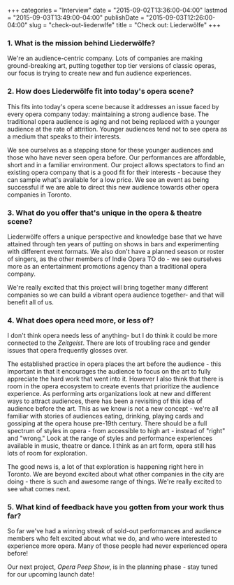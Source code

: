 +++
categories = "Interview"
date = "2015-09-02T13:36:00-04:00"
lastmod = "2015-09-03T13:49:00-04:00"
publishDate = "2015-09-03T12:26:00-04:00"
slug = "check-out-liederwlfe"
title = "Check out: Liederwölfe"
+++

### 1. What is the mission behind Liederwölfe?

We're an audience-centric company. Lots of companies are making ground-breaking art, putting together top tier versions of classic operas, our focus is trying to create new and fun audience experiences. 

### 2. How does Liederwölfe fit into today's opera scene?

This fits into today's opera scene because it addresses an issue faced by every opera company today: maintaining a strong audience base. The traditional opera audience is aging and not being replaced with a younger audience at the rate of attrition. Younger audiences tend not to see opera as a medium that speaks to their interests.

We see ourselves as a stepping stone for these younger audiences and those who have never seen opera before. Our performances are affordable, short and in a familiar environment. Our project allows spectators to find an existing opera company that is  a good fit for their interests - because they can sample what's available for a low price. We see an event as being successful if we are able to direct this new audience towards other opera companies in Toronto.

### 3. What do you offer that's unique in the opera & theatre scene?

Liederwölfe offers a unique perspective and knowledge base that we have attained through ten years of putting on shows in bars and experimenting with different event formats. We also don't have a planned season or roster of singers, as the other members of Indie Opera TO do - we see ourselves more as an entertainment promotions agency than a traditional opera company.

We're really excited that this project will bring together many different companies so we can build a vibrant opera audience together- and that will benefit all of us. 

### 4. What does opera need more, or less of?

I don't think opera needs less of anything- but I do think it could be more connected to the *Zeitgeist*. There are lots of troubling race and gender issues that opera frequently glosses over.

The established practice in opera places the art before the audience - this important in that it encourages the audience to focus on the art to fully appreciate the hard work that went into it. However I also think that there is room in the opera ecosystem to create events that prioritize the audience experience. As performing arts organizations look at new and different ways to attract audiences, there has been a revisiting of this idea of audience before the art. This as we know is not a new concept - we're all familiar with stories of audiences eating, drinking, playing cards and gossiping at the opera house pre-19th century. There should be a full spectrum of styles in opera - from accessible to high art - instead of "right" and "wrong." Look at the range of styles and performance experiences available in music, theatre or dance. I think as an art form, opera still has lots of room for exploration.

The good news is, a lot of that exploration is happening right here in Toronto. We are beyond excited about what other companies in the city are doing - there is such and awesome range of things. We're really excited to see what comes next.

### 5. What kind of feedback have you gotten from your work thus far?

So far we've had a winning streak of sold-out performances and audience members who felt excited about what we do, and who were interested to experience more opera. Many of those people had never experienced opera before! 

Our next project, *Opera Peep Show*, is in the planning phase - stay tuned for our upcoming launch date!
